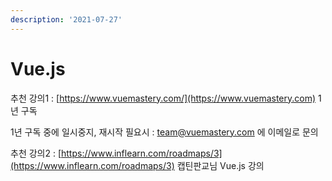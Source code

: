 ```yaml
---
description: '2021-07-27'
---
```


# Vue.js

추천 강의1 : [https://www.vuemastery.com/](https://www.vuemastery.com) 1년 구독&#x20;

1년 구독 중에 일시중지, 재시작 필요시 : [team@vuemastery.com](mailto:team@vuemastery.com) 에 이메일로 문의 &#x20;



추천 강의2 : [https://www.inflearn.com/roadmaps/3](https://www.inflearn.com/roadmaps/3) 캡틴판교님 Vue.js 강의&#x20;



&#x20;
